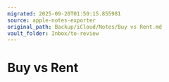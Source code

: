 ```yaml
---
migrated: 2025-09-20T01:50:15.855981
source: apple-notes-exporter
original_path: Backup/iCloud/Notes/Buy vs Rent.md
vault_folder: Inbox/to-review
---
```

# Buy vs Rent

